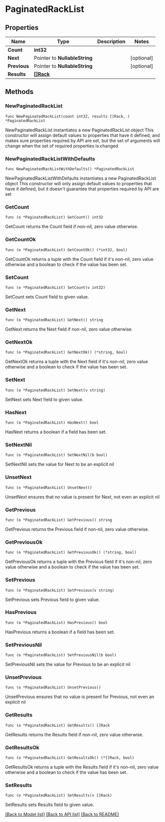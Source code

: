 # PaginatedRackList

## Properties

Name | Type | Description | Notes
------------ | ------------- | ------------- | -------------
**Count** | **int32** |  | 
**Next** | Pointer to **NullableString** |  | [optional] 
**Previous** | Pointer to **NullableString** |  | [optional] 
**Results** | [**[]Rack**](Rack.md) |  | 

## Methods

### NewPaginatedRackList

`func NewPaginatedRackList(count int32, results []Rack, ) *PaginatedRackList`

NewPaginatedRackList instantiates a new PaginatedRackList object
This constructor will assign default values to properties that have it defined,
and makes sure properties required by API are set, but the set of arguments
will change when the set of required properties is changed

### NewPaginatedRackListWithDefaults

`func NewPaginatedRackListWithDefaults() *PaginatedRackList`

NewPaginatedRackListWithDefaults instantiates a new PaginatedRackList object
This constructor will only assign default values to properties that have it defined,
but it doesn't guarantee that properties required by API are set

### GetCount

`func (o *PaginatedRackList) GetCount() int32`

GetCount returns the Count field if non-nil, zero value otherwise.

### GetCountOk

`func (o *PaginatedRackList) GetCountOk() (*int32, bool)`

GetCountOk returns a tuple with the Count field if it's non-nil, zero value otherwise
and a boolean to check if the value has been set.

### SetCount

`func (o *PaginatedRackList) SetCount(v int32)`

SetCount sets Count field to given value.


### GetNext

`func (o *PaginatedRackList) GetNext() string`

GetNext returns the Next field if non-nil, zero value otherwise.

### GetNextOk

`func (o *PaginatedRackList) GetNextOk() (*string, bool)`

GetNextOk returns a tuple with the Next field if it's non-nil, zero value otherwise
and a boolean to check if the value has been set.

### SetNext

`func (o *PaginatedRackList) SetNext(v string)`

SetNext sets Next field to given value.

### HasNext

`func (o *PaginatedRackList) HasNext() bool`

HasNext returns a boolean if a field has been set.

### SetNextNil

`func (o *PaginatedRackList) SetNextNil(b bool)`

 SetNextNil sets the value for Next to be an explicit nil

### UnsetNext
`func (o *PaginatedRackList) UnsetNext()`

UnsetNext ensures that no value is present for Next, not even an explicit nil
### GetPrevious

`func (o *PaginatedRackList) GetPrevious() string`

GetPrevious returns the Previous field if non-nil, zero value otherwise.

### GetPreviousOk

`func (o *PaginatedRackList) GetPreviousOk() (*string, bool)`

GetPreviousOk returns a tuple with the Previous field if it's non-nil, zero value otherwise
and a boolean to check if the value has been set.

### SetPrevious

`func (o *PaginatedRackList) SetPrevious(v string)`

SetPrevious sets Previous field to given value.

### HasPrevious

`func (o *PaginatedRackList) HasPrevious() bool`

HasPrevious returns a boolean if a field has been set.

### SetPreviousNil

`func (o *PaginatedRackList) SetPreviousNil(b bool)`

 SetPreviousNil sets the value for Previous to be an explicit nil

### UnsetPrevious
`func (o *PaginatedRackList) UnsetPrevious()`

UnsetPrevious ensures that no value is present for Previous, not even an explicit nil
### GetResults

`func (o *PaginatedRackList) GetResults() []Rack`

GetResults returns the Results field if non-nil, zero value otherwise.

### GetResultsOk

`func (o *PaginatedRackList) GetResultsOk() (*[]Rack, bool)`

GetResultsOk returns a tuple with the Results field if it's non-nil, zero value otherwise
and a boolean to check if the value has been set.

### SetResults

`func (o *PaginatedRackList) SetResults(v []Rack)`

SetResults sets Results field to given value.



[[Back to Model list]](../README.md#documentation-for-models) [[Back to API list]](../README.md#documentation-for-api-endpoints) [[Back to README]](../README.md)


